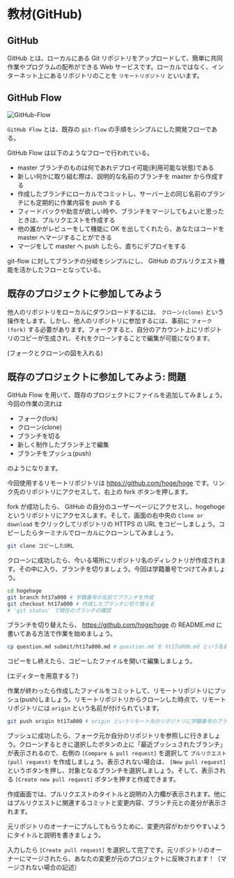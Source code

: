 # 教材(GitHub)

## GitHub

GitHub とは、ローカルにある Git リポジトリをアップロードして、簡単に共同作業やプログラムの配布ができる Web サービスです。ローカルではなく、インターネット上にあるリポジトリのことを `リモートリポジトリ` といいます。

## GitHub Flow

![GitHub-Flow](@/assets/text/img/GitHub-Flow.png)

`GitHub Flow` とは、既存の `git-flow` の手順をシンプルにした開発フローである。

GitHub Flow は以下のようなフローで行われている。

- master ブランチのものは何であれデプロイ可能(利用可能な状態)である
- 新しい何かに取り組む際は、説明的な名前のブランチを master から作成する
- 作成したブランチにローカルでコミットし、サーバー上の同じ名前のブランチにも定期的に作業内容を push する
- フィードバックや助言が欲しい時や、ブランチをマージしてもよいと思ったときは、プルリクエストを作成する
- 他の誰かがレビューをして機能に OK を出してくれたら、あなたはコードを master へマージすることができる
- マージをして master へ push したら、直ちにデプロイをする

git-flow に対してブランチの分岐をシンプルにし、 GitHub のプルリクエスト機能を活かしたフローとなっている。

## 既存のプロジェクトに参加してみよう

他人のリポジトリをローカルにダウンロードするには、 `クローン(clone)` という操作をします。しかし、他人のリポジトリに参加するには、事前に `フォーク(fork)` する必要があります。フォークすると、自分のアカウント上にリポジトリのコピーが生成され、それをクローンすることで編集が可能になります。

(フォークとクローンの図を入れる)

## 既存のプロジェクトに参加してみよう: 問題

GitHub Flow を用いて、既存のプロジェクトにファイルを追加してみましょう。今回の作業の流れは

- フォーク(fork)
- クローン(clone)
- ブランチを切る
- 新しく制作したブランチ上で編集
- ブランチをプッシュ(push)

のようになります。

今回使用するリモートリポジトリは <https://github.com/hoge/hoge> です。リンク先のリポジトリにアクセスして、右上の fork ボタンを押します。

fork が成功したら、 GitHub の自分のユーザーページにアクセスし、hogehoge というリポジトリにアクセスします。そして、画面の右中央の `Clone or download` をクリックしてリポジトリの HTTPS の URL をコピーしましょう。コピーしたらターミナルでローカルにクローンしてみましょう。

```bash
git clone コピーしたURL
```

クローンに成功したら、今いる場所にリポジトリ名のディレクトリが作成されます。その中に入り、ブランチを切りましょう。今回は学籍番号でつけてみましょう。

```bash
cd hogehoge
git branch ht17a000 # 学籍番号の名前でブランチを作成
git checkout ht17a000 # 作成したブランチに切り替える
# 'git status' で現在のブランチの確認
```

ブランチを切り替えたら、 <https://github.com/hoge/hoge> の README.md に書いてある方法で作業を始めましょう。

```bash
cp question.md submit/ht17a000.md # question.md を ht17a000.md という名前で submit というディレクトリ内にコピー
```

コピーをし終えたら、コピーしたファイルを開いて編集しましょう。

(エディターを用意する？)

作業が終わったら作成したファイルをコミットして、リモートリポジトリにプッシュ(push)しましょう。リモートリポジトリからクローンした時点で、リモートリポジトリには `origin` という名前が付けられています。

```bash
git push origin ht17a000 # origin というリモート先のリポジトリに学籍番号のブランチを送信
```

プッシュに成功したら、フォーク元か自分のリポジトリを参照しに行きましょう。クローンするときに選択したボタンの上に「最近プッシュされたブランチ」が表示されるので、右側の `[Compare & pull request]` を選択して `プルリクエスト(pull request)` を作成しましょう。表示されない場合は、 `[New pull request]` というボタンを押し、対象となるブランチを選択しましょう。そして、表示される `[Create new pull request]` ボタンを押すと作成できます。

作成画面では、プルリクエストのタイトルと説明の入力欄が表示されます。他にはプルリクエストに関連するコミットと変更内容、ブランチ元との差分が表示されます。

元リポジトリのオーナーにプルしてもらうために、変更内容がわかりやすいようにタイトルと説明を書きましょう。

入力したら `[Create pull request]` を選択して完了です。元リポジトリのオーナーにマージされたら、あなたの変更が元のプロジェクトに反映されます！（マージされない場合の記述）
